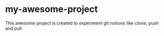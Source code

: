 # my-awesome-project
This awesome project is created to experiment git notions like clone, push and pull

